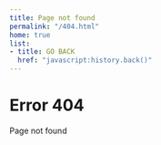 ```yaml
---
title: Page not found
permalink: "/404.html"
home: true
list:
- title: GO BACK
  href: "javascript:history.back()"
---
```

# Error 404
Page not found
